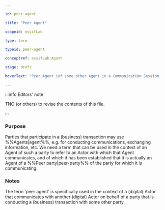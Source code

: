 ```yaml
---

id: peer-agent

title: "Peer Agent"

scopeid: essifLab

type: term

typeid: peer-agent

conceptref: essifLab:Agent

stage: draft

hoverText: "Peer Agent (of some other Agent in a Communication Session) --  the Agent with whom/which this other Agent is communicating in that Communication Session."

---
```




:::info Editors' note

TNO (or others) to revise the contents of this file.

:::



### Purpose

<!--State the purpose(s) for which it is necessary (or at least: desirable) to define <New Term>.-->

Parties that participate in a (business) transaction may use %%Agents|agent%%, e.g. for conducting communications, exchanging information, etc. We need a term that can be used in the context of an Agent of such a party to refer to an Actor with which that Agent communicates, and of which it has been established that it is actually an Agent of a %%Peer party|peer-party%% of the party for which it is communicating.



### Notes

<!--Usually, the meaning of a term will not be _exactly_ the same as that of the concept to which it refers. Often, there are slight differences in meaning, or the term may emphasize specific characteristics of the concept, so as to accommodate specific needs of the scope in which it is defined. Please describe such deviations/emphasized characteristics in this section, and which needs that helps accommodate.-->

The term 'peer agent' is specifically used in the context of a (digital) Actor that communicates with another (digital) Actor on behalf of a party that is conducting a (business) transaction with some other party.
